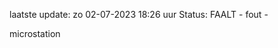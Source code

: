 laatste update: 
zo 02-07-2023 18:26   uur 
Status: FAALT - fout - 
<div class="service R">microstation</div>